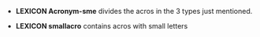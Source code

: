  * **LEXICON Acronym-sme** divides the acros in the 3 types just mentioned.

















 * **LEXICON smallacro** contains acros with small letters






